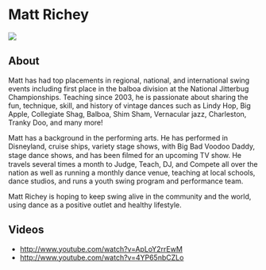 # Matt Richey
<img src="https://s1dancefest.s3.amazonaws.com/Matt%20Richey.jpg" />

## About
Matt has had top placements in regional, national, and international swing events including first place in the balboa division at the National Jitterbug Championships.  Teaching since 2003, he is passionate about sharing the fun, technique, skill, and history of vintage dances such as Lindy Hop, Big Apple, Collegiate Shag, Balboa, Shim Sham, Vernacular jazz, Charleston, Tranky Doo, and many more!

Matt has a background in the performing arts. He has performed in Disneyland, cruise ships, variety stage shows, with Big Bad Voodoo Daddy, stage dance shows, and has been ﬁlmed for an upcoming TV show. He travels several times a month to Judge, Teach, DJ, and Compete all over the nation as well as running a monthly dance venue, teaching at local schools, dance studios, and runs a youth swing program and performance team.

Matt Richey is hoping to keep swing alive in the community and the world, using dance as a positive outlet and healthy lifestyle.

## Videos
* http://www.youtube.com/watch?v=ApLoY2rrEwM
* http://www.youtube.com/watch?v=4YP65nbCZLo